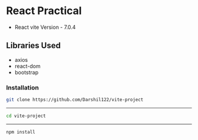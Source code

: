 # React Practical

- React vite Version - 7.0.4

## Libraries Used
- axios
- react-dom
- bootstrap

### Installation

```bash
git clone https://github.com/Darshil122/vite-project   
```

---

```bash
cd vite-project
```

---

```bash
npm install
```